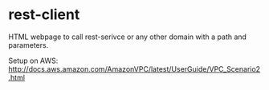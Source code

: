 # rest-client
HTML webpage to call rest-serivce or any other domain with a path and parameters.

Setup on AWS: http://docs.aws.amazon.com/AmazonVPC/latest/UserGuide/VPC_Scenario2.html

